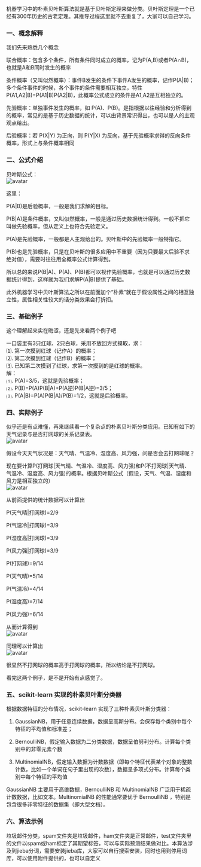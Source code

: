 机器学习中的朴素贝叶斯算法就是基于贝叶斯定理来做分类。贝叶斯定理是一个已经有300年历史的古老定理。其推导过程这里就不去重复了，大家可以自己学习。

### 一、概念解释
 
我们先来熟悉几个概念


联合概率：包含多个条件，所有条件同时成立的概率，记为P(A,B)或者P(A∩B)，也就是A和B同时发生的概率

条件概率（又叫似然概率）：事件B发生的条件下事件A发生的概率，记作P(A|B)；多个条件事件的时候，各个事件的条件需要相互独立，特性P(A1,A2|B)=P(A1|B)P(A2|B)，此概率公式成立的条件是A1,A2是互相独立的。

先验概率：单独事件发生的概率，如 P(A)、P(B)。是指根据以往经验和分析得到的概率，常见的是基于历史数据的统计，可以由背景常识得出，也可以是人的主观观点给出。

后验概率：若 P(X|Y) 为正向，则 P(Y|X) 为反向，基于先验概率求得的反向条件概率，形式上与条件概率相同

 
### 二、公式介绍

贝叶斯公式：  
![avatar](https://github.com/Miraclelucy/ml_in_action/blob/main/img/ch04/0.png?raw=true)

这里：

P(A|B)是后验概率，一般是我们求解的目标。

P(B|A)是条件概率，又叫似然概率，一般是通过历史数据统计得到。一般不把它叫做先验概率，但从定义上也符合先验定义。

P(A)是先验概率，一般都是人主观给出的。贝叶斯中的先验概率一般特指它。

P(B)也是先验概率，只是在贝叶斯的很多应用中不重要（因为只要最大后验不求绝对值），需要时往往用全概率公式计算得到。

所以总的来说P(B|A)、P(A)、P(B)都可以视作先验概率，也就是可以通过历史数据统计得到，这样就为我们求解P(A|B)提供了基础。

此外机器学习中贝叶斯算法之所以在前面加个“朴素”就在于假设属性之间的相互独立性，属性相关性较大的话分类效果会打折扣。

 
### 三、基础例子
这个理解起来实在晦涩，还是先来看两个例子吧

一口袋里有3只红球、2只白球，采用不放回方式摸取，求：  
⑴. 第一次摸到红球（记作A）的概率；  
⑵. 第二次摸到红球（记作B）的概率；  
⑶. 已知第二次摸到了红球，求第一次摸到的是红球的概率。  
解：  
⑴. P(A)=3/5，这就是先验概率；  
⑵. P(B)=P(A)P(B|A)+P(A逆)P(B|A逆)=3/5；  
⑶. P(A|B)=P(A)P(B|A)/P(B)=1/2，这就是后验概率。  

 
### 四、实际例子
似乎还是有点难懂，再来继续看一个复杂点的朴素贝叶斯分类应用。已知有如下的天气记录与是否打网球的关系记录表。  
![avatar](https://github.com/Miraclelucy/ml_in_action/blob/main/img/ch04/1.PNG?raw=true)

假设今天天气状况是：天气晴、气温冷、湿度高、风力强，问是否会去打网球呢？

现在要计算P(打网球|天气晴、气温冷、湿度高、风力强)和P(不打网球|天气晴、气温冷、湿度高、风力强)的概率。根据贝叶斯公式（假设，天气、气温、湿度和风力是相互独立的）  
![avatar](https://github.com/Miraclelucy/ml_in_action/blob/main/img/ch04/2.PNG?raw=true)

从前面提供的统计数据可以计算出

P(天气晴|打网球)=2/9

P(气温冷|打网球)=3/9

P(湿度高|打网球)=3/9

P(风力强|打网球)=3/9

P(打网球)=9/14

P(天气晴)=5/14

P(气温冷)=4/14

P(湿度高)=7/14

P(风力强)=6/14

从而计算得到  
![avatar](https://github.com/Miraclelucy/ml_in_action/blob/main/img/ch04/3.PNG?raw=true)

同理可以计算出  
![avatar](https://github.com/Miraclelucy/ml_in_action/blob/main/img/ch04/4.PNG?raw=true)

很显然不打网球的概率高于打网球的概率，所以结论是不打网球。

 

看完这两个例子，是不是开始有点感觉了。

 

### 五、scikit-learn 实现的朴素贝叶斯分类器

根据数据特征的分布情况，scikit-learn 实现了三种朴素贝叶斯分类器：

1.   GaussianNB，用于任意连续数据，数据呈高斯分布。会保存每个类别中每个特征的平均值和标准差；

2.   BernoulliNB，假定输入数据为二分类数据，数据呈伯努利分布。计算每个类别中的非零元素个数

3.   MultinomialNB，假定输入数据为计数数据（即每个特征代表某个对象的整数计数，比如一个单词在句子里出现的次数），数据呈多项式分布。计算每个类别中每个特征的平均值

GaussianNB 主要用于高维数据，BernoulliNB 和 MultinomialNB 广泛用于稀疏计数数据，比如文本。MultinomialNB 的性能通常要优于 BernoulliNB ，特别是包含很多非零特征的数据集（即大型文档）。



### 六、算法示例

垃圾邮件分类，spam文件夹是垃圾邮件，ham文件夹是正常邮件，test文件夹里的文件以spam或ham标定了其期望标签，可以与实际预测结果做对比。本算法涉及到jieba分词，需要安装jieba库，大家可以自行搜索安装，同时也用到停用词库，可以使用附件提供的，也可以自定义

